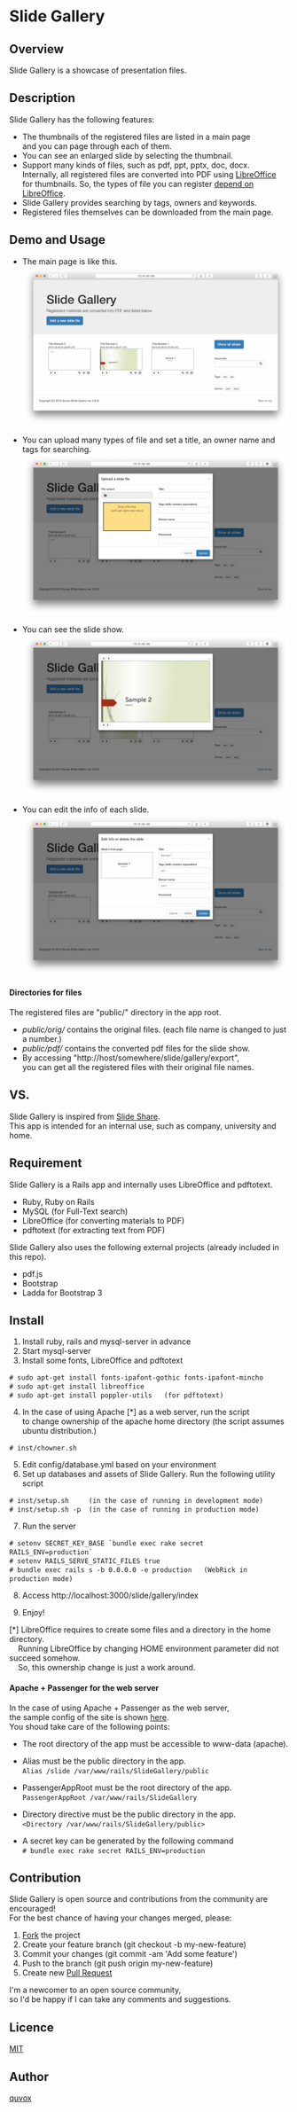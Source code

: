 Slide Gallery
====

## Overview
Slide Gallery is a showcase of presentation files.

## Description
Slide Gallery has the following features:

* The thumbnails of the registered files are listed in a main page  
 and you can page through each of them.
* You can see an enlarged slide by selecting the thumbnail.
* Support many kinds of files, such as pdf, ppt, pptx, doc, docx.  
 Internally, all registered files are converted into PDF using [LibreOffice](https://www.libreoffice.org)  
 for thumbnails. So, the types of file you can register [depend on LibreOffice](http://linuxconfig.org/how-to-convert-documents-between-libreoffice-and-microsoft-office-file-formats-on-linux).
* Slide Gallery provides searching by tags, owners and keywords.
* Registered files themselves can be downloaded from the main page.

## Demo and Usage
* The main page is like this.  
![Main page](doc/screenshot-main.png)

* You can upload many types of file and set a title, an owner name and tags for searching.  
![Upload modal window](doc/screenshot-upload.png)

* You can see the slide show.  
![Slide show](doc/screenshot-large.png)

* You can edit the info of each slide.  
![Edit modal window](doc/screenshot-edit.png)

#### Directories for files
The registered files are "public/" directory in the app root.

* *public/orig/* contains the original files. (each file name is changed to just a number.)
* *public/pdf/* contains the converted pdf files for the slide show.
* By accessing "http://host/somewhere/slide/gallery/export",  
  you can get all the registered files with their original file names.

## VS.
Slide Gallery is inspired from [Slide Share](http://www.slideshare.net).  
This app is intended for an internal use, such as company, university and home.

## Requirement
Slide Gallery is a Rails app and internally uses LibreOffice and pdftotext.
* Ruby, Ruby on Rails
* MySQL (for Full-Text search)
* LibreOffice (for converting materials to PDF)
* pdftotext (for extracting text from PDF)

Slide Gallery also uses the following external projects (already included in this repo).
* pdf.js
* Bootstrap
* Ladda for Bootstrap 3

## Install
1. Install ruby, rails and mysql-server in advance
2. Start mysql-server
3. Install some fonts, LibreOffice and pdftotext  
```
# sudo apt-get install fonts-ipafont-gothic fonts-ipafont-mincho
# sudo apt-get install libreoffice
# sudo apt-get install poppler-utils   (for pdftotext)
```

4. In the case of using Apache [*] as a web server, run the script  
   to change ownership of the apache home directory (the script assumes ubuntu distribution.)  
```
# inst/chowner.sh
```

5. Edit config/database.yml based on your environment
6. Set up databases and assets of Slide Gallery. Run the following utility script  
```
# inst/setup.sh     (in the case of running in development mode)  
# inst/setup.sh -p  (in the case of running in production mode)
```

7. Run the server  
```
# setenv SECRET_KEY_BASE `bundle exec rake secret RAILS_ENV=production`
# setenv RAILS_SERVE_STATIC_FILES true
# bundle exec rails s -b 0.0.0.0 -e production   (WebRick in production mode) 
```

8. Access http://localhost:3000/slide/gallery/index

9. Enjoy!


[*] LibreOffice requires to create some files and a directory in the home directory.  
&nbsp;&nbsp;&nbsp; Running LibreOffice by changing HOME environment parameter did not succeed somehow.  
&nbsp;&nbsp;&nbsp; So, this ownership change is just a work around.

#### Apache + Passenger for the web server
In the case of using Apache + Passenger as the web server,  
the sample config of the site is shown [here](doc/apache-site.conf).  
You shoud take care of the following points:

* The root directory of the app must be accessible to www-data (apache).  

* Alias must be the public directory in the app.  
`Alias /slide /var/www/rails/SlideGallery/public`

* PassengerAppRoot must be the root directory of the app.  
`PassengerAppRoot /var/www/rails/SlideGallery`

* Directory directive must be the public directory in the app.  
`<Directory /var/www/rails/SlideGallery/public>`

* A secret key can be generated by the following command  
`# bundle exec rake secret RAILS_ENV=production`

## Contribution
Slide Gallery is open source and contributions from the community are encouraged!  
For the best chance of having your changes merged, please:

1. [Fork](https://github.com/quvox/SlideGallery/fork) the project
2. Create your feature branch (git checkout -b my-new-feature)
3. Commit your changes (git commit -am 'Add some feature')
4. Push to the branch (git push origin my-new-feature)
5. Create new [Pull Request](https://github.com/quvox/SlideGallery/pulls)

I'm a newcomer to an open source community,  
so I'd be happy if I can take any comments and suggestions.

## Licence

[MIT](LICENCE)

## Author

[quvox](https://github.com/quvox)
